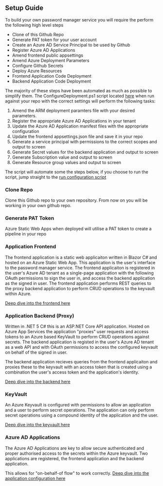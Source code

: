 ## Setup Guide

To build your own password manager service you will require the perform the following high level steps

* Clone of this Github Repo
* Generate PAT token for your user account
* Create an Azure AD Service Principal to be used by Github
* Register Azure AD Applications
* Amend frontend public appsettings
* Amend Azure Deployment Parameters
* Configure Github Secrets
* Deploy Azure Resources
* Frontend Application Code Deployment 
* Backend Application Code Deployment


The majority of these steps have been automated as much as possible to simplify them. The ConfigureDeployment.ps1 script located [here](/deployment/scripts/) when run against your repo with the correct settings will perform the following tasks:

1) Amend the ARM deployment paramters file with your desired parameters. 
2) Register the appropriate Azure AD Applications in your tenant
3) Update the Azure AD Application manifest files with the appropriate configuration
4) Update the frontend appsettings.json file and save it in your repo
5) Generate a service principal with permissions to the correct scopes and output to screen
6) Generate Secret values for the backend application and output to screen
7) Generate Subscription value and output to screen
8) Generate Resource group values and output to screen

The script will automate some the steps below, if you choose to run the script, jump straight to the [run configuration script](#configure-with-script)


### Clone Repo

Clone this Github repo to your own repository. From now on you will be working in your own github repo.


### Generate PAT Token

Azure Static Web Apps when deployed will utilise a PAT token to create a pipeline in your repo 

### Application Frontend
The frontend application is a static web applicaiton written in Blazor C# and hosted on an Azure Static Web App. This application is the user's interface to the password manager service. The frontend applicaiton is registered in the user's Azure AD tenant as a single-page application with the following OAuth permissions to sign the user in, and access the backend application as the signed in user.
The frontend application performs REST queries to the proxy backend application to perform CRUD operations to the keyvault within Azure. 

[Deep dive into the frontend here](/docs/architecture/frontend/readme.md)

### Application Backend (Proxy)
Written in .NET 5 C# this is an ASP.NET Core API application. Hosted on Azure App Services the application "proxies" user requests and access tokens to an Azure based KeyVault to perform CRUD operations against secrets. The backend application is registed in the user's Azure AD tenant as a web API and with OAuth permissions to access the configured keyvault on behalf of the signed in user. 

The backend application recieves queries from the frontend applicaiton and proxies these to the keyvault with an access token that is created using a combination the user's access token and the application's identity. 

[Deep dive into the backend here](/docs/architecture/backend/readme.md)

### KeyVault
An Azure Keyvault is configured with permissions to allow an application and a user to perform secret operations. The application can only perform secret operations using a compound identity of the application and the user.

[Deep dive into the keyvault here](/docs/architecture/backend/readme.md)

### Azure AD Applications
The Azure AD Applications are key to allow secure authenticated and proper authorised access to the secrets within the Azure keyvault. Two applications are registered, the frontend application and the backend application. 

This allows for "on-behalf-of flow" to work correctly. [Deep dive into the application configuration here](/docs/architecture/auth/readme.md)









